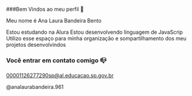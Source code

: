 ###Bem Vindos ao meu perfil 🖤

Meu nome é Ana Laura Bandeira Bento

Estou estudando na Alura
Estou desenvolvendo línguagem de JavaScrip
Utilizo esse espaço para minha organização e sompartilhamento dos meu projetos desenvolvindos

### Você entrar em contato comigo 📪

00001126277290sp@al.educacao.sp.gov.br

@analaurabandeira.961

